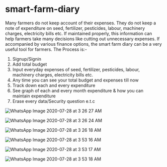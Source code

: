 # smart-farm-diary
Many farmers do not keep account of their expenses. They do not keep a note of expenditure on seed, fertilizer, pesticides, labour, machinery charges, electricity bills etc. If maintained properly, this information can help farmers take many decisions like cutting out unnecessary expenses. If accompanied by various finance options, the smart farm diary can be a very useful tool for farmers.
The Process is:- 
1. Signup/Signin
2. Add total budget
3. Input everyday expenses of seed, fertilizer, pesticides, labour, machinery charges, electricity bills etc.
4. Any time you can see your total budget and expenses till now
5. Track down each and every expenditure
6. See graph of each and every month expenditure & how you can maintain expenditure
7. Erase every data/Security question e.t.c


![WhatsApp Image 2020-07-28 at 3 26 27 AM](https://user-images.githubusercontent.com/44479743/89011219-9d0bb280-d32d-11ea-9931-54c9e205e7f3.jpeg)

![WhatsApp Image 2020-07-28 at 3 26 24 AM](https://user-images.githubusercontent.com/44479743/89011284-b90f5400-d32d-11ea-90b4-5405f69f2a25.jpeg)

![WhatsApp Image 2020-07-28 at 3 26 18 AM](https://user-images.githubusercontent.com/44479743/89011297-be6c9e80-d32d-11ea-8265-b5e44c0e3fd5.jpeg)

![WhatsApp Image 2020-07-28 at 3 53 16 AM](https://user-images.githubusercontent.com/44479743/89011306-c4627f80-d32d-11ea-9283-e2f17aa3dd17.jpeg)

![WhatsApp Image 2020-07-28 at 3 53 17 AM](https://user-images.githubusercontent.com/44479743/89011308-c75d7000-d32d-11ea-9c74-875635728ee1.jpeg)

![WhatsApp Image 2020-07-28 at 3 53 18 AM](https://user-images.githubusercontent.com/44479743/89011313-c9bfca00-d32d-11ea-81dd-d020f010ba11.jpeg)





